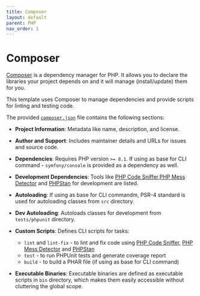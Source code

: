 ```yaml
---
title: Composer
layout: default
parent: PHP
nav_order: 1
---
```


# Composer

[Composer](https://getcomposer.org/) is a dependency manager for PHP. It allows you to declare the libraries
your project depends on and it will manage (install/update) them for you.

This template uses Composer to manage dependencies and provide scripts for
linting and testing code.

The provided [`composer.json`](https://github.com/AlexSkrypnyk/scaffold/blob/main/composer.json) file contains the following sections:

- **Project Information**:
  Metadata like name, description, and license.

- **Author and Support**:
  Includes maintainer details and URLs for issues and source code.

- **Dependencies**:
  Requires PHP version `>= 8.1`. If using as base for CLI command -
  `symfony/console` is provided as a dependency as well.

- **Development Dependencies**:
  Tools like [PHP Code Sniffer](https://github.com/squizlabs/PHP_CodeSniffer),[PHP Mess Detector](https://phpmd.org/) and [PHPStan](https://phpstan.org/)
  for development are listed.

- **Autoloading**:
  If using as base for CLI commandm, PSR-4 standard is used for autoloading
  classes from `src` directory.

- **Dev Autoloading**:
  Autoloads classes for development from `tests/phpunit` directory.

- **Custom Scripts**:
  Defines CLI scripts for tasks:
    - `lint` and `lint-fix` - to lint and fix code using [PHP Code Sniffer](https://github.com/squizlabs/PHP_CodeSniffer),
      [PHP Mess Detector](https://phpmd.org/) and [PHPStan](https://phpstan.org/)
    - `test` - to run PHPUnit tests and generate coverage report
    - `build` - to build a PHAR file (if using as base for CLI command)

- **Executable Binaries**:
  Executable binaries are defined as executable scripts in `bin` directory,
  which makes them easily accessible without cluttering the global scope.
